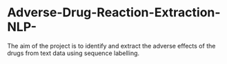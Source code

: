 # Adverse-Drug-Reaction-Extraction-NLP-
The aim of the project is to identify and extract the adverse effects of the drugs from text data using sequence labelling.
